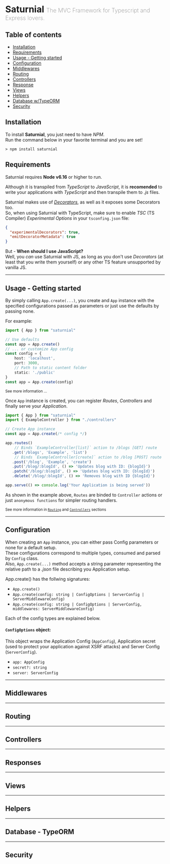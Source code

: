 # Saturnial <span style="font-weight: 200; font-size: large; color: #888">The MVC Framework for Typescript and Express lovers.</span>

## Table of contents
* [Installation](#installation)
* [Requirements](#requirements)
* [Usage - Getting started](#usage-getting-started)
* [Configuration](#configuration)
* [Middlewares](#middlewares)
* [Routing](#routing)
* [Controllers](#controllers)
* [Response](#responses)
* [Views](#views)
* [Helpers](#helpers)
* [Database w/TypeORM](#database-w-typeorm)
* [Security](#security)


## Installation
To install **Saturnial**, you just need to have *NPM*.  
Run the command below in your favorite terminal and you are set!

    > npm install saturnial

## Requirements
Saturnial requires **Node v6.16** or higher to run.  

Although it is transpiled from *TypeScript* to *JavaScript*, it is **recomended** to write your applications with *TypeScript* and then transpile them to *.js* files.  

Saturnial makes use of [*Decorators*](https://www.typescriptlang.org/docs/handbook/decorators.html), as well as it exposes some Decorators too.  
So, when using Saturnial with TypeScript, make sure to enable *TSC* (TS Compiler) *Experimental Options* in your `tsconfing.json` file:
```json
{
  "experimentalDecorators": true,
  "emitDecoratorMetadata": true
}
```
But - **When should I use JavaScript?**  
Well, you *can* use Saturnial with JS, as long as you don't use *Decorators* (at least that you write them yourself) or any other TS feature unsupported by vanilla JS.
***

## Usage - Getting started
By simply calling `App.create(...)`, you create and `App` instance with the specified configurations passed as parameters or just use the defaults by passing none.  

For example:
```ts
import { App } from "saturnial"

// Use defaults
const app = App.create()
// ... or customize App config
const config = {
    host: 'localhost',
    port: 3000,
    // Path to static content folder
    static: './public'
}
const app = App.create(config)
```
<small>See more information ...</small>  

Once `App` instance is created, you can register *Routes*, *Controllers* and finally serve your *Application*.
```ts
import { App } from "saturnial"
import { ExampleController } from "./controllers"

// Create App instance
const app = App.create(/* config */)

app.routes()
    // Binds `ExampleController[list]` action to /blogs [GET] route
   .get('/blogs', 'Example', 'list')
    // Binds `ExampleController[create]` action to /blog [POST] route
   .post('/blog', 'Example', 'create')
   .put('/blog/:blogId', () => 'Updates blog with ID: {blogId}')
   .patch('/blog/:blogId', () => 'Updates blog with ID: {blogId}')
   .delete('/blog/:blogId', () => 'Removes blog with ID {blogId}')

app.serve(() => console.log('Your Application is being served'))
```

As shown in the example above, `Routes` are binded to `Controller` actions or just `anonymous functions` for simpler routing handlers.  

<small>See more information in [`Routing`]() and [`Controllers`]() sections</small>
***

## Configuration
When creating an `App` instance, you can either pass Config parameters or none for a default setup.  
These configurations correspond to multiple types, consumed and parsed by `Config` class.  
Also, `App.create(...)` method accepts a string parameter representing the relative path to a *.json* file describing you Application setup.

App.create() has the follwing signatures:
* `App.create()`
* `App.create(config: string | ConfigOptions | ServerConfig | ServerMiddlewareConfig)`
* `App.create(config: string | ConfigOptions | ServerConfig, middlewares: ServerMiddlewareConfig)`

Each of the config types are explained below.

#### `ConfigOptions` object:
This object wraps the Application Config (`AppConfig`), Application secret (used to protect your application against XSRF attacks) and Server Config (`ServerConfig`).
* `app: AppConfig`
* `secret?: string`
* `server: ServerConfig`
***

## Middlewares
***

## Routing
***

## Controllers
***

## Responses
***

## Views
***

## Helpers
***

## Database - TypeORM
***

## Security
